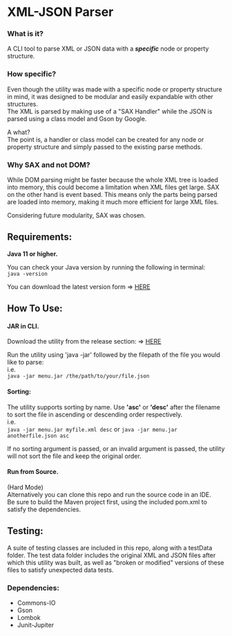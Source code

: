 # XML-JSON Parser    
### What is it?
A CLI tool to parse XML or JSON data with a  **_specific_**  node or property structure.

### How specific?
Even though the utility was made with a specific node or property structure in mind, it was designed to be modular and easily expandable with other structures.  
The XML is parsed by making use of a "SAX Handler" while the JSON is parsed using a class model and Gson by Google.

A what?  
The point is, a handler or class model can be created for any node or property structure and simply passed to the existing parse methods.

### Why SAX and not DOM?
While DOM parsing might be faster because the whole XML tree is loaded into memory, this could become a limitation when XML files get large. SAX on the other hand is event based. This means only the parts being parsed are loaded into memory, making it much more efficient for large XML files.

Considering future modularity, SAX was chosen.

## Requirements:
**Java 11 or higher.**  

You can check your Java version by running the following in terminal:  
`java -version`  

You can download the latest version form => [HERE](https://www.java.com/en/download/)

## How To Use:
#### JAR in CLI.
Download the utility from the release section: => [HERE](https://github.com/pXius/xml-json-parser/releases)  

Run the utility using 'java -jar' followed by the filepath of the file you would like to parse:  
i.e.   
`java -jar menu.jar /the/path/to/your/file.json`

#### Sorting:
The utility supports sorting by name. Use **'asc'** or **'desc'** after the filename to sort the file in ascending or descending order respectively.  
i.e.  
`java -jar menu.jar myfile.xml desc` or `java -jar menu.jar anotherfile.json asc`  

If no sorting argument is passed, or an invalid argument is passed, the utility will not sort the file and keep the original order.  

#### Run from Source.
(Hard Mode)  
Alternatively you can clone this repo and run the source code in an IDE.  
Be sure to build the Maven project first, using the included pom.xml to satisfy the dependencies.  

## Testing:
A suite of testing classes are included in this repo, along with a testData folder. The test data folder includes the original XML and JSON files after which this utility was built, as well as "broken or modified" versions of these files to satisfy unexpected data tests.

### Dependencies:
- Commons-IO
- Gson
- Lombok
- Junit-Jupiter
